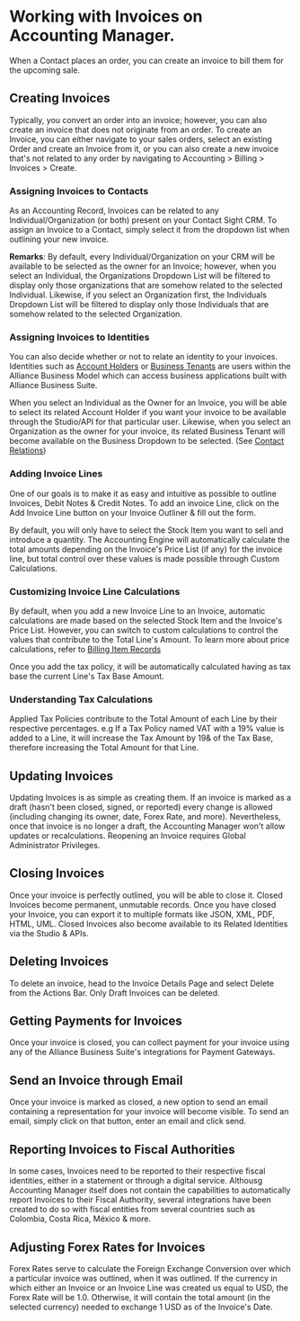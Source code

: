 # Working with Invoices on Accounting Manager.

When a Contact places an order, you can create an invoice to bill them for the upcoming sale. 

## Creating Invoices
Typically, you convert an order into an invoice; however, you can also create an invoice that does not originate from an order. To create an Invoice, you can either navigate to your sales orders, select an existing Order and create an Invoice from it, or you can also create a new invoice that's not related to any order by navigating to Accounting > Billing > Invoices > Create.

### Assigning Invoices to Contacts
As an Accounting Record, Invoices can be related to any Individual/Organization (or both) present on your Contact Sight CRM. To assign an Invoice to a Contact, simply select it from the dropdown list when outlining your new invoice.

**Remarks**: By default, every Individual/Organization on your CRM will be available to be selected as the owner for an Invoice; however, when you select an Individual, the Organizations Dropdown List will be filtered to display only those organizations that are somehow related to the selected Individual. Likewise, if you select an Organization first, the Individuals Dropdown List will be filtered to display only those Individuals that are somehow related to the selected Organization.

### Assigning Invoices to Identities
You can also decide whether or not to relate an identity to your invoices. Identities such as [Account Holders](/Components/Alliance-Passport-Service/Account-Holders.md) or [Business Tenants](/Components/Alliance-Passport-Service/Business-Tenants.md) are users within the Alliance Business Model which can access business applications built with Alliance Business Suite.

When you select an Individual as the Owner for an Invoice, you will be able to select its related Account Holder if you want your invoice to be available through the Studio/API for that particular user. Likewise, when you select an Organization as the owner for your invoice, its related Business Tenant will become available on the Business Dropdown to be selected. (See [Contact Relations](/Modules/Contact-Sight/Contact-Relations.md))


### Adding Invoice Lines
One of our goals is to make it as easy and intuitive as possible to outline Invoices, Debit Notes & Credit Notes.
To add an invoice Line, click on the Add Invoice Line button on your Invoice Outliner & fill out the form.

By default, you will only have to select the Stock Item you want to sell and introduce a quantity. The Accounting Engine will automatically calculate the total amounts depending on the Invoice's Price List (if any) for the invoice line, but total control over these values is made possible through Custom Calculations.

### Customizing Invoice Line Calculations
By default, when you add a new Invoice Line to an Invoice, automatic calculations are made based on the selected Stock Item and the Invoice's Price List. However, you can switch to custom calculations to control the values that contribute to the Total Line's Amount. To learn more about price calculations, refer to [Billing Item Records](/Modules/Accounting/Billing/Billing-Item-Records.md)



Once you add the tax policy, it will be automatically calculated having as tax base the current Line's Tax Base Amount.

### Understanding Tax Calculations
Applied Tax Policies contribute to the Total Amount of each Line by their respective percentages. e.g If a Tax Policy named VAT with a 19% value is added to a Line, it will increase the Tax Amount by 19& of the Tax Base, therefore increasing the Total Amount for that Line. 

## Updating Invoices
Updating Invoices is as simple as creating them. If an invoice is marked as a draft (hasn't been closed, signed, or reported) every change is allowed (including changing its owner, date, Forex Rate, and more). Nevertheless, once that invoice is no longer a draft, the Accounting Manager won't allow updates or recalculations. Reopening an Invoice requires Global Administrator Privileges.

## Closing Invoices
Once your invoice is perfectly outlined, you will be able to close it. Closed Invoices become permanent, unmutable records. Once you have closed your Invoice, you can export it to multiple formats like JSON, XML, PDF, HTML, UML. Closed Invoices also become available to its Related Identities via the Studio & APIs. 

## Deleting Invoices
To delete an invoice, head to the Invoice Details Page and select Delete from the Actions Bar. Only Draft Invoices can be deleted.

## Getting Payments for Invoices

Once your invoice is closed, you can collect payment for your invoice using any of the Alliance Business Suite's integrations for Payment Gateways.


## Send an Invoice through Email
Once your invoice is marked as closed, a new option to send an email containing a representation for your invoice will become visible. To send an email, simply click on that button, enter an email and click send.
 
## Reporting Invoices to Fiscal Authorities
In some cases, Invoices need to be reported to their respective fiscal identities, either in a statement or through a digital service. Althousg Accounting Manager itself does not contain the capabilities to automatically report Invoices to their Fiscal Authority, several integrations have been created to do so with fiscal entities from several countries such as Colombia, Costa Rica, México & more.

## Adjusting Forex Rates for Invoices
Forex Rates serve to calculate the Foreign Exchange Conversion over which a particular invoice was outlined, when it was outlined. If the currency in which either an Invoice or an Invoice Line was created us equal to USD, the Forex Rate will be 1.0. Otherwise, it will contain the total amount (in the selected currency) needed to exchange 1 USD as of the Invoice's Date.